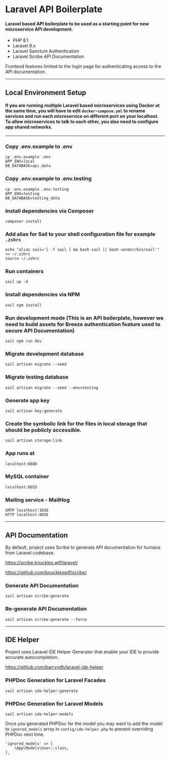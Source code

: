 # Laravel API Boilerplate

#### Laravel based API boilerplate to be used as a starting point for new microservice API development.

- PHP 8.1
- Laravel 9.x
- Laravel Sanctum Authentication
- Laravel Scribe API Documentation

Frontend features limited to the login page for authenticating access to the API documentation.
<hr>

## Local Environment Setup

#### If you are running multiple Laravel based microservices using Docker at the same time, you will have to edit `docker-compose.yml` to rename services and run each microservice on different port on your localhost. To allow microservices to talk to each other, you also need to configure app shared networks.
<hr>

### Copy .env.example to .env
```
cp .env.example .env
APP_ENV=local
DB_DATABASE=api_data
```

### Copy .env.example to .env.testing
```
cp .env.example .env.testing
APP_ENV=testing
DB_DATABASE=testing_data
```

### Install dependencies via Composer
```
composer install
```

### Add alias for Sail to your shell configuration file for example `.zshrc`
```
echo "alias sail='[ -f sail ] && bash sail || bash vendor/bin/sail'" >> ~/.zshrc
source ~/.zshrc
```

### Run containers
```
sail up -d
```

### Install dependencies via NPM
```
sail npm install
```

### Run development mode (This is an API boilerplate, however we need to build assets for Breeze authentication feature used to secure API Documentation)
```
sail npm run dev
```

### Migrate development database
```
sail artisan migrate --seed
```

### Migrate testing database
```
sail artisan migrate --seed --env=testing
```

### Generate app key
```
sail artisan key:generate
```

### Create the symbolic link for the files in local storage that should be publicly accessible.
```
sail artisan storage:link
```

### App runs at
```
localhost:8888
```

### MySQL container
```
localhost:6033
```

### Mailing service - MailHog
```
SMTP localhost:1026
HTTP localhost:8026
```

<hr>

## API Documentation

By default, project uses Scribe to generate API documentation for humans from Laravel codebase.

https://scribe.knuckles.wtf/laravel/

https://github.com/knuckleswtf/scribe/

### Generate API Documentation
```
sail artisan scribe:generate
```

### Re-generate API Documentation
```
sail artisan scribe:generate --force
```

<hr>

## IDE Helper

Project uses Laravel IDE Helper Generator that enable your IDE to provide accurate autocompletion. 

https://github.com/barryvdh/laravel-ide-helper

### PHPDoc Generation for Laravel Facades
```
sail artisan ide-helper:generate 
```

### PHPDoc Generation for Laravel Models
```
sail artisan ide-helper:models 
```

Once you generated PHPDoc for the model you may want to add the model to `ignored_models` array in `config/ide-helper.php` to prevent overriding PHPDoc next time.
```
'ignored_models' => [
    \App\Models\User::class,
],
```
